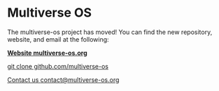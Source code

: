 # Multiverse OS
The multiverse-os project has moved! You can find the new repository, website,
and email at the following:


**[Website multiverse-os.org](multiverse-os.org)**

[git clone github.com/multiverse-os](github.com/multiverse-os)

[Contact us contact@multiverse-os.org](mailto:contact@multiverse-os.org)
